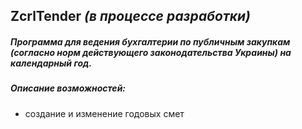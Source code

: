 ## ZcrlTender *(в процессе разработки)*
##### Программа для ведения бухгалтерии по публичным закупкам (cогласно норм действующего законодательства Украины) на календарный год.

##### _Описание возможностей:_
* создание и изменение годовых смет